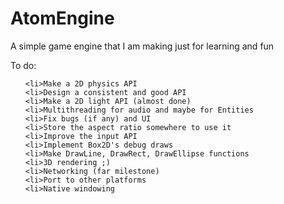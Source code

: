 # AtomEngine
A simple game engine that I am making just for learning and fun

To do:

<ul>

	<li>Make a 2D physics API
	<li>Design a consistent and good API
	<li>Make a 2D light API (almost done)
	<li>Multithreading for audio and maybe for Entities
	<li>Fix bugs (if any) and UI
	<li>Store the aspect ratio somewhere to use it
	<li>Improve the input API
	<li>Implement Box2D's debug draws
	<li>Make DrawLine, DrawRect, DrawEllipse functions
	<li>3D rendering ;)
	<li>Networking (far milestone)
	<li>Port to other platforms
	<li>Native windowing
<ul/>
